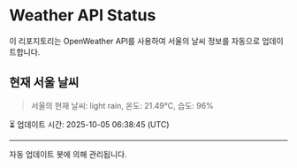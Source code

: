 
# Weather API Status

이 리포지토리는 OpenWeather API를 사용하여 서울의 날씨 정보를 자동으로 업데이트합니다.

## 현재 서울 날씨
> 서울의 현재 날씨: light rain, 온도: 21.49°C, 습도: 96%

⏳ 업데이트 시간: 2025-10-05 06:38:45 (UTC)

---
자동 업데이트 봇에 의해 관리됩니다.

